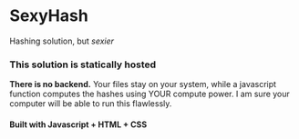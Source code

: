 # SexyHash
Hashing solution, but *sexier*

### This solution is statically hosted
**There is no backend.** Your files stay on your system, while a javascript function computes the hashes using YOUR compute power. I am sure your computer will be able to run this flawlessly. 

#### Built with **Javascript + HTML + CSS**
